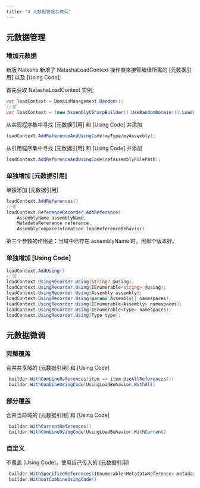 ```yaml
---
title: "4 元数据管理与微调"
---
```


## 元数据管理

### 增加元数据

新版 Natasha 新增了 NatashaLoadContext 操作类来接管编译所需的 [元数据引用] 以及 [Using Code];

首先获取 NatashaLoadContext 实例;

```cs
var loadContext = DomainManagement.Random();
//或
var loadContext = (new AssemblyCSharpBuilder().UseRandomDomain()).LoadContext;
```

从实现程序集中寻找 [元数据引用] 和 [Using Code] 并添加
```CS
loadContext.AddReferenceAndUsingCode(myType/myAssembly);
```

从引用程序集中寻找 [元数据引用] 和 [Using Code] 并添加
```cs
loadContext.AddReferenceAndUsingCode(refAssemblyFilePath);
```

### 单独增加 [元数据引用]

单独添加 [元数据引用]
```cs
loadContext.AddReferences()
//或
loadContext.ReferenceRecorder.AddReference(
    AssemblyName assemblyName, 
    MetadataReference reference, 
    AssemblyCompareInfomation loadReferenceBehavior)
```
第三个参数的作用是：当域中已存在 assemblyName 时，用那个版本好。

### 单独增加 [Using Code]
```cs
loadContext.AddUsing()
//或
loadContext.UsingRecorder.Using(string? @using);
loadContext.UsingRecorder.Using(IEnumerable<string> @using);
loadContext.UsingRecorder.Using(Assembly assembly);
loadContext.UsingRecorder.Using(params Assembly[] namespaces);
loadContext.UsingRecorder.Using(IEnumerable<Assembly> namespaces);
loadContext.UsingRecorder.Using(IEnumerable<Type> namespaces);
loadContext.UsingRecorder.Using(Type type);
```

## 元数据微调

### 完整覆盖
合并共享域的 [元数据引用] 和 [Using Code]
```cs
 builder.WithCombineReferences(item => item.UseAllReferences())
 builder.WithCombineUsingCode(UsingLoadBehavior.WithAll)
```

### 部分覆盖
合并当前域的 [元数据引用] 和 [Using Code]
```cs
 builder.WithCurrentReferences()
 builder.WithCombineUsingCode(UsingLoadBehavior.WithCurrent)
```

### 自定义
不覆盖 [Using Code]，使用自己传入的 [元数据引用]
```cs
 builder.WithSpecifiedReferences(IEnumerable<MetadataReference> metadataReferences)
 builder.WithoutCombineUsingCode()
```